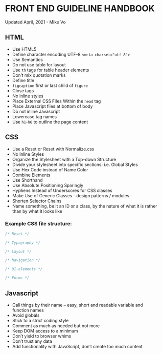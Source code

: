 # FRONT END GUIDELINE HANDBOOK
Updated April, 2021 - Mike Vo

## HTML
- Use HTML5
- Define character encoding UTF-8 `<meta charset="utf-8">`
- Use Semantics
- Do not use table for layout
- Use `th` tags for table header elements
- Don't mix quotation marks
- Define title
- `figcaption` first or last child of `figure`
- Close tags
- No inline styles
- Place External CSS Files Within the `head` tag
- Place Javascript files at bottom of body
- Do not inline Javascript
- Lowercase tag names
- Use `h1`-`h6` to outline the page content

## CSS
- Use a Reset or Reset with Normalize.css
- No Inline Styles
- Organize the Stylesheet with a Top-down Structure
- Divide your stylesheet into specific sections: i.e. Global Styles
- Use Hex Code instead of Name Color
- Combine Elements
- Use Shorthand
- Use Absolute Positioning Sparingly
- Hyphens Instead of Underscores for CSS classes
- Make Use of Generic Classes - design patterns / modules
- Shorten Selector Chains
- Name something, be it an ID or a class, by the nature of what it is rather than by what it looks like

### Example CSS file structure:
```css
/* Reset */

/* Typography */

/* Layout */

/* Navigation */

/* UI-elements */

/* Forms */

```


## Javascript
- Call things by their name – easy, short and readable variable and function names
- Avoid globals
- Stick to a strict coding style
- Comment as much as needed but not more
- Keep DOM access to a minimum
- Don’t yield to browser whims
- Don’t trust any data
- Add functionality with JavaScript, don’t create too much content
